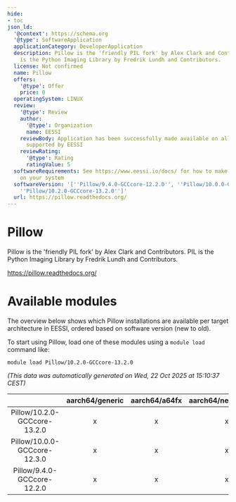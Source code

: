 ```yaml
---
hide:
- toc
json_ld:
  '@context': https://schema.org
  '@type': SoftwareApplication
  applicationCategory: DeveloperApplication
  description: Pillow is the 'friendly PIL fork' by Alex Clark and Contributors. PIL
    is the Python Imaging Library by Fredrik Lundh and Contributors.
  license: Not confirmed
  name: Pillow
  offers:
    '@type': Offer
    price: 0
  operatingSystem: LINUX
  review:
    '@type': Review
    author:
      '@type': Organization
      name: EESSI
    reviewBody: Application has been successfully made available on all architectures
      supported by EESSI
    reviewRating:
      '@type': Rating
      ratingValue: 5
  softwareRequirements: See https://www.eessi.io/docs/ for how to make EESSI available
    on your system
  softwareVersion: '[''Pillow/9.4.0-GCCcore-12.2.0'', ''Pillow/10.0.0-GCCcore-12.3.0'',
    ''Pillow/10.2.0-GCCcore-13.2.0'']'
  url: https://pillow.readthedocs.org/
---
```


Pillow
======


Pillow is the 'friendly PIL fork' by Alex Clark and Contributors. PIL is the Python Imaging Library by Fredrik Lundh and Contributors.

https://pillow.readthedocs.org/
# Available modules


The overview below shows which Pillow installations are available per target architecture in EESSI, ordered based on software version (new to old).

To start using Pillow, load one of these modules using a `module load` command like:

```shell
module load Pillow/10.2.0-GCCcore-13.2.0
```

*(This data was automatically generated on Wed, 22 Oct 2025 at 15:10:37 CEST)*

| |aarch64/generic|aarch64/a64fx|aarch64/neoverse_n1|aarch64/neoverse_v1|aarch64/nvidia/grace|x86_64/generic|x86_64/amd/zen2|x86_64/amd/zen3|x86_64/amd/zen4|x86_64/intel/cascadelake|x86_64/intel/haswell|x86_64/intel/icelake|x86_64/intel/sapphirerapids|x86_64/intel/skylake_avx512|
| :---: | :---: | :---: | :---: | :---: | :---: | :---: | :---: | :---: | :---: | :---: | :---: | :---: | :---: | :---: |
|Pillow/10.2.0-GCCcore-13.2.0|x|x|x|x|x|x|x|x|x|x|x|x|x|x|
|Pillow/10.0.0-GCCcore-12.3.0|x|x|x|x|x|x|x|x|x|x|x|x|x|x|
|Pillow/9.4.0-GCCcore-12.2.0|x|x|x|x|x|x|x|x|x|x|x|x|x|x|
